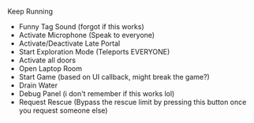 Keep Running

- Funny Tag Sound (forgot if this works)
- Activate Microphone (Speak to everyone)
- Activate/Deactivate Late Portal
- Start Exploration Mode (Teleports EVERYONE)
- Activate all doors
- Open Laptop Room
- Start Game (based on UI callback, might break the game?)
- Drain Water
- Debug Panel (i don't remember if this works lol)
- Request Rescue (Bypass the rescue limit by pressing this button once you request someone else)

